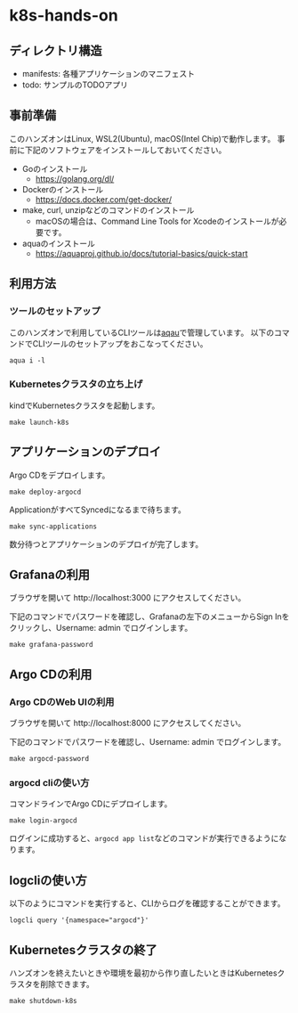 # k8s-hands-on

## ディレクトリ構造

- manifests: 各種アプリケーションのマニフェスト
- todo: サンプルのTODOアプリ

## 事前準備

このハンズオンはLinux, WSL2(Ubuntu), macOS(Intel Chip)で動作します。
事前に下記のソフトウェアをインストールしておいてください。

- Goのインストール
    - https://golang.org/dl/
- Dockerのインストール
    - https://docs.docker.com/get-docker/
- make, curl, unzipなどのコマンドのインストール
    - macOSの場合は、Command Line Tools for Xcodeのインストールが必要です。
- aquaのインストール
    - https://aquaproj.github.io/docs/tutorial-basics/quick-start

## 利用方法

### ツールのセットアップ

このハンズオンで利用しているCLIツールは[aqau](https://aquaproj.github.io)で管理しています。
以下のコマンドでCLIツールのセットアップをおこなってください。

```console
aqua i -l
```

### Kubernetesクラスタの立ち上げ

kindでKubernetesクラスタを起動します。

```console
make launch-k8s
```

## アプリケーションのデプロイ

Argo CDをデプロイします。

```console
make deploy-argocd
```

ApplicationがすべてSyncedになるまで待ちます。

```console
make sync-applications
```

数分待つとアプリケーションのデプロイが完了します。

## Grafanaの利用

ブラウザを開いて http://localhost:3000 にアクセスしてください。

下記のコマンドでパスワードを確認し、Grafanaの左下のメニューからSign Inをクリックし、Username: admin でログインします。

```console
make grafana-password
```

## Argo CDの利用

### Argo CDのWeb UIの利用

ブラウザを開いて http://localhost:8000 にアクセスしてください。

下記のコマンドでパスワードを確認し、Username: admin でログインします。

```console
make argocd-password
```

### argocd cliの使い方

コマンドラインでArgo CDにデプロイします。

```console
make login-argocd
```

ログインに成功すると、`argocd app list`などのコマンドが実行できるようになります。

## logcliの使い方

以下のようにコマンドを実行すると、CLIからログを確認することができます。

```console
logcli query '{namespace="argocd"}'
```

## Kubernetesクラスタの終了

ハンズオンを終えたいときや環境を最初から作り直したいときはKubernetesクラスタを削除できます。

```console
make shutdown-k8s
```
